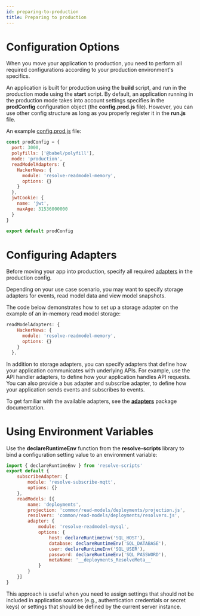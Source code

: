 ```yaml
---
id: preparing-to-production
title: Preparing to production
---
```


# Configuration Options

When you move your application to production, you need to perform all required configurations according to your production environment's specifics. 

An application is built for production using the **build** script, and run in the production mode using the **start** script. By default, an application running in the production mode takes into account settings specifies in the **prodConfig** configuration object (the **config.prod.js** file). However, you can use other config structure as long as you properly register it in the **run.js** file. 

An example [config.prod.js](../examples/hacker-news/config.prod.js) file:

<!-- prettier-ignore-start -->
[embedmd]:# (../examples/hacker-news/config.prod.js /^/ /\n$/)
```js
const prodConfig = {
  port: 3000,
  polyfills: ['@babel/polyfill'],
  mode: 'production',
  readModelAdapters: {
    HackerNews: {
      module: 'resolve-readmodel-memory',
      options: {}
    }
  },
  jwtCookie: {
    name: 'jwt',
    maxAge: 31536000000
  }
}

export default prodConfig
```
<!-- prettier-ignore-end -->





# Configuring Adapters

Before moving your app into production, specify all required [adapters](dvanced-techniques.md#adapters) in the production config. 

Depending on your use case scenario, you may want to specify storage adapters for events, read model data and view model snapshots.

The code below demonstrates how to set up a storage adapter on the example of an in-memory read model storage: 

<!-- prettier-ignore-start -->
[embedmd]:# (../examples/hacker-news/config.prod.js /readModelAdapters/ /\},/)
```js
readModelAdapters: {
    HackerNews: {
      module: 'resolve-readmodel-memory',
      options: {}
    }
  },
```
<!-- prettier-ignore-end -->

In addition to storage adapters, you can specify adapters that define how your application communicates with underlying APIs. For example, use the API handler adapters, to define how your application handles API requests. You can also provide a bus adapter and subscribe adapter, to define how your application sends events and subscribes to events.


To get familiar with the available adapters, see the **[adapters](https://github.com/reimagined/resolve/tree/master/packages/adapters)** package documentation.



# Using Environment Variables

Use the **declareRuntimeEnv** function from the **resolve-scripts** library to bind a configuration setting value to an environment variable:

``` js
import { declareRuntimeEnv } from 'resolve-scripts'
export default {
    subscribeAdapter: {
        module: 'resolve-subscribe-mqtt',
        options: {}
    },
    readModels: [{
        name: 'deployments',
        projection: 'common/read-models/deployments/projection.js',
        resolvers: 'common/read-models/deployments/resolvers.js',
        adapter: {
            module: 'resolve-readmodel-mysql',
            options: {
                host: declareRuntimeEnv('SQL_HOST'),
                database: declareRuntimeEnv('SQL_DATABASE'),
                user: declareRuntimeEnv('SQL_USER'),
                password: declareRuntimeEnv('SQL_PASSWORD'),
                metaName: '__deployments_ResolveMeta__'
            }
        }
    }]
}
```
This approach is useful when you need to assign settings that should not be included in application sources (e.g., authentication credentials or secret keys) or settings that should be defined by the current server instance.






